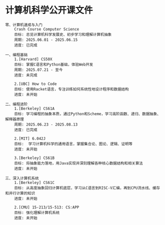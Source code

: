 # 计算机科学公开课文件
    零、计算机速成与入门
        Crash Course Computer Science
        目标: 总览计算机科学发展史、初步学习和理解计算机抽象
        周期: 2025.06.01 - 2025.06.15
        进度: 已完成

    一、编程基础
        1.[Harvard] CS50X
        目标: 掌握C语言和Python基础，体验Web开发
        周期: 2025.07.21 - 至今
        进度: 未完成
        
        2.[UBC] How to Code
        目标: 使用Racket语言，专注训练如何系统性地设计程序和数据结构
        进度: 未开始

    二、编程进阶
        1.[Berkeley] CS61A
        目标: 学习编程的抽象本质，通过Python和Scheme，学习高阶函数、递归、数据抽象、解释器原理
        周期: 2025.06.23 - 2025.08.13
        进度: 已完成
        
        2.[MIT] 6.042J
        目标:  学习计算机科学的通用语言，掌握集合论、图论、逻辑、证明等
        进度: 未开始
        
        3.[Berkeley] CS61B
        目标: 将抽象能力落地，用Java实现并深刻理解各种核心数据结构和相关算法
        进度: 未开始

    三、深入计算机系统
        1.[Berkeley] CS61C
        目标: 从高度抽象回归计算机底层，学习从C语言到RISC-V汇编，再到CPU流水线、缓存和并行计算的知识
        进度: 未开始
        
        2.[CMU] 15-213/15-513: CS:APP
        目标: 强化理解计算机系统
        进度: 未开始
